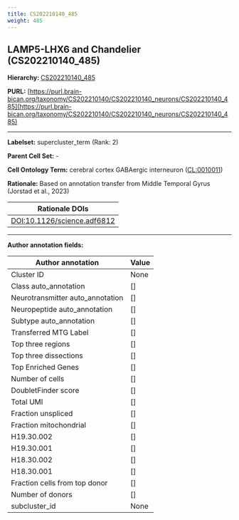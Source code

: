 ```yaml
---
title: CS202210140_485
weight: 485
---
```

## LAMP5-LHX6 and Chandelier (CS202210140_485)
<b>Hierarchy: </b>
[CS202210140_485](../CS202210140_485)

**PURL:** [https://purl.brain-bican.org/taxonomy/CS202210140/CS202210140_neurons/CS202210140_485](https://purl.brain-bican.org/taxonomy/CS202210140/CS202210140_neurons/CS202210140_485)

---


**Labelset:** supercluster_term (Rank: 2)

**Parent Cell Set:** -



**Cell Ontology Term:**  cerebral cortex GABAergic interneuron ([CL:0010011](https://www.ebi.ac.uk/ols/ontologies/cl/terms?obo_id=CL:0010011)) 

**Rationale:** Based on annotation transfer from Middle Temporal Gyrus (Jorstad et al., 2023)

| Rationale DOIs |
|----------------|
|[DOI:10.1126/science.adf6812](DOI:10.1126/science.adf6812)|

[MARKER GENES.]: #


---

[TRANSFERRED ANNOTATIONS.]: #


[AUTHOR ANNOTATION FIELDS.]: #


**Author annotation fields:**

| Author annotation | Value |
|-------------------|-------|
|Cluster ID|None|
|Class auto_annotation|[]|
|Neurotransmitter auto_annotation|[]|
|Neuropeptide auto_annotation|[]|
|Subtype auto_annotation|[]|
|Transferred MTG Label|[]|
|Top three regions|[]|
|Top three dissections|[]|
|Top Enriched Genes|[]|
|Number of cells|[]|
|DoubletFinder score|[]|
|Total UMI|[]|
|Fraction unspliced|[]|
|Fraction mitochondrial|[]|
|H19.30.002|[]|
|H19.30.001|[]|
|H18.30.002|[]|
|H18.30.001|[]|
|Fraction cells from top donor|[]|
|Number of donors|[]|
|subcluster_id|None|

